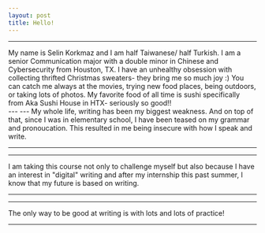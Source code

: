 ```yaml
---
layout: post
title: Hello! 
---
```


---
<div class="text-red mb-2">
  My name is Selin Korkmaz and I am half Taiwanese/ half Turkish.
  I am a senior Communication major with a double minor in Chinese and Cybersecurity from Houston, TX. 
  I have an unhealthy obsession with collecting thrifted Christmas sweaters- they bring me so much joy :) 
  You can catch me always at the movies, trying new food places, being outdoors, or taking lots of photos. 
  My favorite food of all time is sushi specifically from Aka Sushi House in HTX- seriously so good!!
</div>
---
---
My whole life, writing has been my biggest weakness. And on top of that, since I was in elementary 
school, I have been teased on my grammar and pronoucation. This resulted in me being insecure with 
how I speak and write.

---
---
I am taking this course not only to challenge myself but also because I have an interest in "digital"
writing and after my internship this past summer, I know that my future is based on writing.

---
---
The only way to be good at writing is with lots and lots of practice!

---
